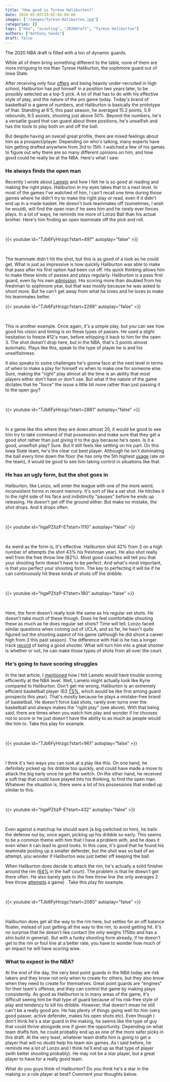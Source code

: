 ```yaml
---
title: "How good is Tyrese Haliburton?"
date: 2020-05-05T19:02:04-04:00
images: ["/images/Tyrese-Haliburton.jpg"]
categories: []
tags: ["nba", "scouting", "2020draft", "Tyrese Haliburton"]
authors: ["Anthony Sands"]
draft: false
---
```

The 2020 NBA draft is filled with a ton of dynamic guards.

While all of them bring something different to the table, none of them are more intriguing to me than Tyrese Haliburton, the sophmore guard out of Iowa State. 
<!--more--> 


After receiving only four [offers](https://www.theringer.com/2019/11/27/20984769/tyrese-haliburton-iowa-state-nba-draft-prospect) and being heavily under-recruited in high school, Haliburton has put himself in a position two years later, to be possibly selected as a top-5 pick. A lot of that has to do with his effective style of play, and the nature of the pro game today. Today's brand of basketball is a game of numbers, and Haliburton is basically the prototype of that. Standing at 6'5, this past season, he averaged 15.2 points, 5.9 rebounds, 6.5 assists, shooting just above 50%. Beyond the numbers, he's a versatile guard that can guard about three positions, he's unselfish and has the tools to play both on and off the ball.

But despite having an overall great profile, there are mixed feelings about him as a prospect/player. Depending on who's talking, many experts have him getting drafted anywhere from 3rd to 15th. I watched a few of his games to figure out why there are so many different opinions on him, and how good could he really be at the NBA. Here's what I saw:


### He always finds the open man

Recently I wrote about [Lamelo](https://www.sandstalkshoops.com/post/scouting-report-lamelo-ball/) and how I felt he is so good at reading and making the right plays. Haliburton in my eyes takes that to a next level. In most of the games I've watched of him, I can't recall one time during those games where he didn't try to make the right play or read, even if it didn't end up in a made basket. He doesn't look teammates off (sometimes, I wish he would), will find the open man if he sees him and he rarely ever forces plays. In a lot of ways, he reminds me more of Lonzo Ball than his actual brother. Here's him finding an open teammate off the pick and roll.

<br>

{{< youtube id="TJb6FyHnzgc?start=497" autoplay="false" >}}

<br>

The teammate didn't hit the shot, but this is as good of a look as he could get. What is just as impressive is how quickly Haliburton was able to make that pass after his first option had been cut off. His quick thinking allows him to make these kinds of passes and plays regularly. Haliburton is a pass first guard, even by his own [admission](https://www.theringer.com/2019/11/27/20984769/tyrese-haliburton-iowa-state-nba-draft-prospect). His scoring more than doubled from his freshman to sophmore year, but that was mostly because he was asked to shoot more. But he can't get away from what he loves and he loves to make his teammates better.
<br>

{{< youtube id="TJb6FyHnzgc?start=2269" autoplay="false" >}}

<br>

This is another example. Once again, it's a simple play, but you can see how good his vision and timing is on these types of passes. He used a slight hesitation to freeze #12's man, before whipping it back to him for the open 3. The shot doesn't drop here, but in the NBA, that's 3 points almost automatic. Plays like this, speak to the type of player he is and his unselfishness.

It also speaks to some challenges he's gonna face at the next level in terms of when to make a play for himself vs when to make one for someone else. Sure, making the "right" play almost all the time is an ability that most players either don't have or don't use. But what if the nature of the game dictates that he "force" the issue a little bit more rather than just passing it to the open guy?

<br>

{{< youtube id="TJb6FyHnzgc?start=2881" autoplay="false" >}}

<br>

In a game like this where they are down almost 20, it would be good to see him try to take command of that possession and make sure that they get a good shot rather than just giving it to the guy because he's open. Is it a good, unselfish play? Sure. But it still feels like settling on his part. On this Iowa State team, he's the clear cut best player. Although he isn't dominating the ball every time down the floor (he has only the 5th highest [usage](https://www.sports-reference.com/cbb/schools/iowa-state/2020.html) rate on the team), it would be good to see him taking control in situations like that.


### He has an ugly form, but the shot goes in

Haliburton, like Lonzo, will enter the league with one of the more weird, inconsistent forms in recent memory. It's sort of like a set shot. He hitches it to the right side of his face and indistinctly "pauses" before he ends up releasing. He doesn't get off the ground either. But make no mistake, the shot drops. And it drops often.

<br>

{{< youtube id="hgaPZtizP-E?start=1110" autoplay="false" >}}



<br>

As weird as the form is, it's effective. Haliburton shot 42% from 3 on a high number of attempts (he shot 43% his freshman year). He also shot really well from the free throw line (82%). Most good coaches will tell you that your shooting form doesn't have to be perfect. And what's most important, is that you perfect your shooting form. The key to perfecting it will be if he can continuously hit these kinds of shots off the dribble.

<br>

{{< youtube id="hgaPZtizP-E?start=180" autoplay="false" >}}

<br>

Here, the form doesn't really look the same as his regular set shots. He doesn't take much of these though. Does he feel comfortable shooting these as much as he does regular set shots? Time will tell.  Lonzo faced similar questions when coming out of UCLA, and so far, he hasn't quite figured out the shooting aspect of his game (although he did shoot a career high from 3 this past season). The difference with Hali is he has a longer track [record](https://www.theringer.com/2019/11/27/20984769/tyrese-haliburton-iowa-state-nba-draft-prospect) of being a good shooter.  What will turn him into a great shooter is whether or not, he can make those types of shots from all over the court.



### He's going to have scoring struggles

In the last article, I [mentioned](https://www.sandstalkshoops.com/post/scouting-report-lamelo-ball/) how I felt Lamelo would have trouble scoring efficiently at the NBA level. Well, Lamelo might actually look like Kyrie compared to Haliburton. Don't get me wrong, Haliburton is an extremely efficient basketball player (63 [TS%](http://www.tankathon.com/players/tyrese-haliburton), which would be like first among guard prospects this year). That's mostly because he plays a mistake-free brand of basketball. He doesn't force bad shots, rarely ever turns over the basketball and always makes the "right play" (see above). With that being said, there are times when you watch him play and wonder if he chooses not to score or he just doesn't have the ability to as much as people would like him to. Take this play for example.

<br>

{{< youtube id="TJb6FyHnzgc?start=961" autoplay="false" >}}

<br>

I think it's two ways you can look at a play like this. On one hand, he definitely picked up his dribble too quickly, and could have made a move to attack the big early once he got the switch. On the other hand, he received a soft trap that could have played into his thinking, to find the open man. Whatever the situation is, there were a lot of his possessions that ended up similar to this. 

<br>

{{< youtube id="hgaPZtizP-E?start=432" autoplay="false" >}}

<br>

Even against a matchup he should want (a big switched on him), he bails the defense out by, once again, picking up his dribble so early. This seems to be a common theme with him that I have a problem with, and he does it even when it can lead to good looks. In this case, it's good that he found his teammate posting up a smaller defender, but the shot was so bad of an attempt, you wonder if Haliburton was just better off keeping the ball.



When Haliburton does decide to attack the rim, he's actually a solid finisher around the rim ([64%](https://www.thestepien.com/2020/02/14/tyrese-haliburton-scouting-report/) in the half court). The problem is that he doesn't get there often. He also barely gets to the free throw line (he only averages 2 free throw [attempts](https://www.sports-reference.com/cbb/players/tyrese-haliburton-1.html) a game) . Take this play for example.

<br>

{{< youtube id="TJb6FyHnzgc?start=2085" autoplay="false" >}}

<br>

Haliburton does get all the way to the rim here, but settles for an off balance floater, instead of just getting all the way to the rim, to avoid getting hit.  It's no surprise that he doesn't like contact (he only weighs 175lbs and has a slim build in general). But with a funky shooting form already, if he doesn't get to the rim or foul line at a better rate, you have to wonder how much of an impact he will have scoring wise.



### What to expect in the NBA?

At the end of the day, the very best point guards in the NBA today are risk takers and they know not only when to create for others, but they also know when they need to create for themselves. Great point guards are "engines" for their team's offense; and they can control the game by making plays consistently. As good as Haliburton is in many areas of the game, it's difficult seeing him be that type of guard because of his risk-free style of play and tendency to kill his dribble. However, that doesn't mean he still can't be a really good pro. He has plenty of things going well for him (very good passer, active defender, makes his open shots etc). Even though I don't think he's a star guard in the making, he seems like the type of guy that could thrive alongside one if given the opportunity. Depending on what team drafts him, he could probably end up as one of the more safer picks in this draft. At the very least, whatever team drafts him is going to get a player that will no doubt help his team win games. As I said before, he reminds me a lot of Lonzo and I think he'll end up as that type of player (with better shooting probably). He may not be a star player, but a great player to have for a really good team.



What do you guys think of Haliburton? Do you think he's a star in the making or a role player at best? Comment your thoughts below.




